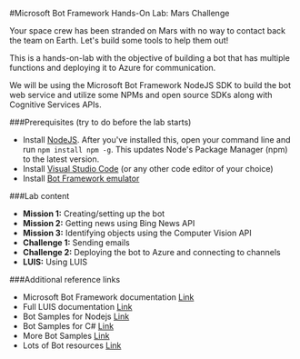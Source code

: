 #Microsoft Bot Framework Hands-On Lab: Mars Challenge

Your space crew has been stranded on Mars with no way to contact back the team on Earth. Let's build some tools to help them out!

This is a hands-on-lab with the objective of building a bot that has multiple functions and deploying it to Azure for communication.

We will be using the Microsoft Bot Framework NodeJS SDK to build the bot web service and utilize some NPMs and open source SDKs along with Cognitive Services APIs.

###Prerequisites (try to do before the lab starts)

- Install [NodeJS](https://nodejs.org/en/). After you've installed this, open your command line and run `npm install npm -g`. This updates Node's Package Manager (npm) to the latest version.
- Install [Visual Studio Code](https://code.visualstudio.com/) (or any other code editor of your choice)
- Install [Bot Framework emulator](https://emulator.botframework.com)

###Lab content

- **Mission 1:** Creating/setting up the bot
- **Mission 2:** Getting news using Bing News API
- **Mission 3:** Identifying objects using the Computer Vision API
- **Challenge 1:** Sending emails
- **Challenge 2:** Deploying the bot to Azure and connecting to channels
- **LUIS:** Using LUIS

###Additional reference links

- Microsoft Bot Framework documentation [Link](https://docs.botframework.com/en-us/)
- Full LUIS documentation [Link](https://www.luis.ai/help)
- Bot Samples for Nodejs [Link](https://github.com/Microsoft/BotBuilder/tree/master/Node/examples)
- Bot Samples for C# [Link](https://github.com/Microsoft/BotBuilder/tree/master/CSharp/Samples)
- More Bot Samples [Link](https://github.com/Microsoft/BotBuilder-Samples)
- Lots of Bot resources [Link](https://aka.ms/botresources)